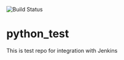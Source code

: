 ![Build Status](http://hanc.serveo.net/buildStatus/icon?job=test-repo)

# python_test
This is test repo for integration with Jenkins


